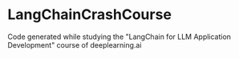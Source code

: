 # LangChainCrashCourse
Code generated while studying the "LangChain for LLM Application Development" course of deeplearning.ai
